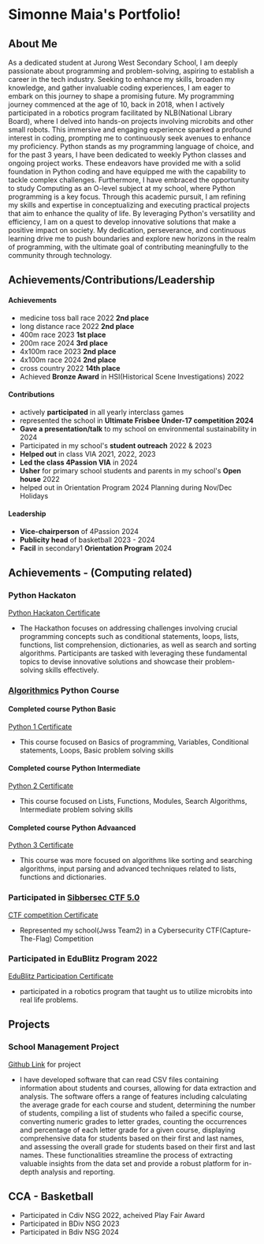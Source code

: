 # Simonne Maia's Portfolio!

## About Me
As a dedicated student at Jurong West Secondary School, I am deeply passionate about programming and problem-solving, aspiring to establish a career in the tech industry. Seeking to enhance my skills, broaden my knowledge, and gather invaluable coding experiences, I am eager to embark on this journey to shape a promising future. My programming journey commenced at the age of 10, back in 2018, when I actively participated in a robotics program facilitated by NLB(National Library Board), where I delved into hands-on projects involving microbits and other small robots. This immersive and engaging experience sparked a profound interest in coding, prompting me to continuously seek avenues to enhance my proficiency. Python stands as my programming language of choice, and for the past 3 years, I have been dedicated to weekly Python classes and ongoing project works. These endeavors have provided me with a solid foundation in Python coding and have equipped me with the capability to tackle complex challenges. Furthermore, I have embraced the opportunity to study Computing as an O-level subject at my school, where Python programming is a key focus. Through this academic pursuit, I am refining my skills and expertise in conceptualizing and executing practical projects that aim to enhance the quality of life. By leveraging Python's versatility and efficiency, I am on a quest to develop innovative solutions that make a positive impact on society. My dedication, perseverance, and continuous learning drive me to push boundaries and explore new horizons in the realm of programming, with the ultimate goal of contributing meaningfully to the community through technology.


## Achievements/Contributions/Leadership
#### Achievements
  - medicine toss ball race 2022 **2nd place**
  - long distance race 2022 **2nd place**
  - 400m race 2023 **1st place**
  - 200m race 2024 **3rd place**
  - 4x100m race 2023 **2nd place**
  - 4x100m race 2024 **2nd place**
  - cross country 2022 **14th place**
  - Achieved **Bronze Award** in HSI(Historical Scene Investigations) 2022
    
#### Contributions
  - actively **participated** in all yearly interclass games
  - represented the school in **Ultimate Frisbee Under-17 competition 2024**
  - **Gave a presentation/talk** to my school on environmental sustainability in 2024
  - Participated in my school's **student outreach** 2022 & 2023
  - **Helped out** in class VIA 2021, 2022, 2023
  - **Led the class 4Passion VIA** in 2024
  - **Usher** for primary school students and parents in my school's **Open house** 2022
  - helped out in Orientation Program 2024 Planning during Nov/Dec Holidays
    
#### Leadership
  - **Vice-chairperson** of 4Passion 2024
  - **Publicity head** of basketball 2023 - 2024
  - **Facil** in secondary1 **Orientation Program** 2024
    
## Achievements - (Computing related)
### Python Hackaton
  [Python Hackaton Certificate](https://google.com)
  - The Hackathon focuses on addressing challenges involving crucial programming concepts such as conditional statements, loops, lists, functions, list comprehension, dictionaries, as well as search and sorting algorithms. Participants are tasked with leveraging these fundamental topics to devise innovative solutions and showcase their problem-solving skills effectively.

### [Algorithmics](https://algorithmicschool.com/?utm_source=organic&utm_medium=google&utm_referrer=www.google.com) Python Course
#### Completed course Python Basic
  [Python 1 Certificate](https://drive.google.com/file/d/1gWsX14oeGTpsDikJf1COCE2zCOAJauXv/view?usp=sharing)
  - This course focused on Basics of programming, Variables, Conditional statements, Loops, Basic problem solving skills  
    
#### Completed course Python Intermediate
  [Python 2 Certificate](https://drive.google.com/file/d/1hnp_qwMjHiMuPm7xXUBIUDp0grKaJLLz/view?usp=sharing)
  - This course focused on Lists, Functions, Modules, Search Algorithms, Intermediate problem solving skills  
    
#### Completed course Python Advaanced
  [Python 3 Certificate](https://drive.google.com/file/d/1LkYJbEaQro1YePIobGfn-BOg5rDt-qVK/view?usp=sharing)  
  - This course was more focused on algorithms like sorting and searching algorithms, input parsing and advanced techniques related to lists, functions   and dictionaries.
  
### Participated in [Sibbersec CTF 5.0](https://sieberr.live/) 
  [CTF competition Certificate]()
  - Represented my school(Jwss Team2) in a Cybersecurity CTF(Capture-The-Flag) Competition 
  
### Participated in EduBlitz Program 2022
  [EduBlitz Participation Certificate]()
  - participated in a robotics program that taught us to utilize microbits into real life problems.

## Projects 
### School Management Project
  [Github Link](https://github.com/SimonneMaia/School-Management-System.git) for project
  - I have developed software that can read CSV files containing information about students and courses, allowing for data extraction and analysis. The software offers a range of features including calculating the average grade for each course and student, determining the number of students, compiling a list of students who failed a specific course, converting numeric grades to letter grades, counting the occurrences and percentage of each letter grade for a given course, displaying comprehensive data for students based on their first and last names, and assessing the overall grade for students based on their first and last names. These functionalities streamline the process of extracting valuable insights from the data set and provide a robust platform for in-depth analysis and reporting.

## CCA - Basketball
- Participated in Cdiv NSG 2022, acheived Play Fair Award
- Participated in BDiv NSG 2023
- Participated in Bdiv NSG 2024

